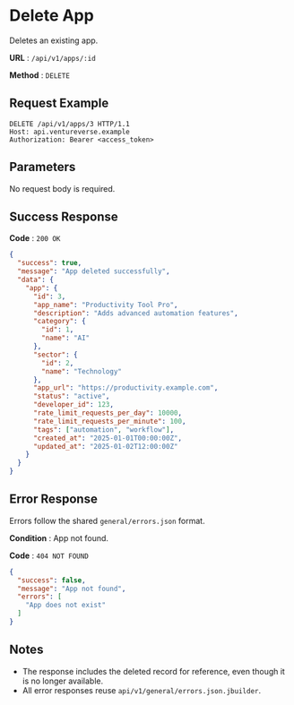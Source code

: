 # Delete App

Deletes an existing app.

**URL** : `/api/v1/apps/:id`

**Method** : `DELETE`

## Request Example

```http
DELETE /api/v1/apps/3 HTTP/1.1
Host: api.ventureverse.example
Authorization: Bearer <access_token>
```

## Parameters

No request body is required.

## Success Response

**Code** : `200 OK`

```json
{
  "success": true,
  "message": "App deleted successfully",
  "data": {
    "app": {
      "id": 3,
      "app_name": "Productivity Tool Pro",
      "description": "Adds advanced automation features",
      "category": {
        "id": 1,
        "name": "AI"
      },
      "sector": {
        "id": 2,
        "name": "Technology"
      },
      "app_url": "https://productivity.example.com",
      "status": "active",
      "developer_id": 123,
      "rate_limit_requests_per_day": 10000,
      "rate_limit_requests_per_minute": 100,
      "tags": ["automation", "workflow"],
      "created_at": "2025-01-01T00:00:00Z",
      "updated_at": "2025-01-02T12:00:00Z"
    }
  }
}
```

## Error Response

Errors follow the shared `general/errors.json` format.

**Condition** : App not found.

**Code** : `404 NOT FOUND`

```json
{
  "success": false,
  "message": "App not found",
  "errors": [
    "App does not exist"
  ]
}
```

## Notes

- The response includes the deleted record for reference, even though it is no longer available.
- All error responses reuse `api/v1/general/errors.json.jbuilder`.

